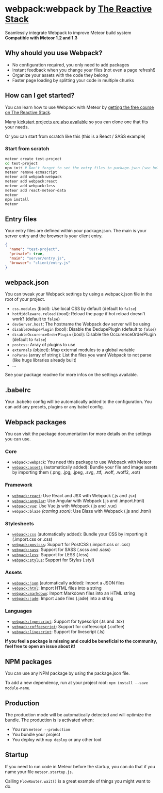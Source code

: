 # webpack:webpack by <a href="https://thereactivestack.com">The Reactive Stack</a>
Seamlessly integrate Webpack to improve Meteor build system<br />
**Compatible with Meteor 1.2 and 1.3**

## Why should you use Webpack?
- No configuration required, you only need to add packages
- Instant feedback when you change your files (not even a page refresh!)
- Organize your assets with the code they belong
- Faster page loading by splitting your code in multiple chunks

## How can I get started?
You can learn how to use Webpack with Meteor by [getting the free course on The Reactive Stack](https://thereactivestack.com).

Many [kickstart projects are also available](https://github.com/thereactivestack/kickstart) so you can clone one that fits your needs.

Or you can start from scratch like this (this is a React / SASS example)

### Start from scratch
```sh
meteor create test-project
cd test-project
npm init # Don't forget to set the entry files in package.json (see below)
meteor remove ecmascript
meteor add webpack:webpack
meteor add webpack:react
meteor add webpack:less
meteor add react-meteor-data
meteor
npm install
meteor
```

## Entry files
Your entry files are defined within your package.json. The main is your server entry and the browser is your client entry.

```json
{
  "name": "test-project",
  "private": true,
  "main": "server/entry.js",
  "browser": "client/entry.js"
}
```

## webpack.json
You can tweak your Webpack settings by using a webpack.json file in the root of your project.

- `css.modules` (bool): Use local CSS by default (default to `false`)
- `hotMiddleware.reload` (bool): Reload the page if hot reload doesn't work? (default to `false`)
- `devServer.host`: The hostname the Webpack dev server will be using
- `disableDedupePlugin` (bool): Disable the DedupePlugin (default to `false`)
- `disableOccurenceOrderPlugin` (bool): Disable the OccurenceOrderPlugin (default to `false`)
- `postcss`: Array of plugins to use
- `externals` (object): Map external modules to a global variable
- `noParse` (array of string): List the files you want Webpack to not parse (like huge libraries already built)
- ...

See your package readme for more infos on the settings available.

## .babelrc
Your .babelrc config will be automatically added to the configuration. You can add any presets, plugins or any babel config.

## Webpack packages
You can visit the package documentation for more details on the settings you can use.

### Core
- `webpack:webpack`: You need this package to use Webpack with Meteor
- [`webpack:assets`](https://atmospherejs.com/webpack/assets) (automatically added): Bundle your file and image assets by importing them (.png, .jpg, .jpeg, .svg, .ttf, .woff, .woff2, .eot)

### Framework
- [`webpack:react`](https://atmospherejs.com/webpack/react): Use React and JSX with Webpack (.js and .jsx)
- [`webpack:angular`](https://atmospherejs.com/webpack/angular): Use Angular with Webpack (.js and .import.html)
- [`webpack:vue`](https://atmospherejs.com/webpack/vue): Use Vue.js with Webpack (.js and .vue)
- `webpack:blaze` *(coming soon)*: Use Blaze with Webpack (.js and .html)

### Stylesheets
- [`webpack:css`](https://atmospherejs.com/webpack/css) (automatically added): Bundle your CSS by importing it (.import.css or .css)
- [`webpack:postcss`](https://atmospherejs.com/webpack/postcss): Support for PostCSS (.import.css or .css)
- [`webpack:sass`](https://atmospherejs.com/webpack/sass): Support for SASS (.scss and .sass)
- [`webpack:less`](https://atmospherejs.com/webpack/less): Support for LESS (.less)
- [`webpack:stylus`](https://atmospherejs.com/webpack/stylus): Support for Stylus (.styl)

### Assets
- [`webpack:json`](https://atmospherejs.com/webpack/json) (automatically added): Import a JSON files
- [`webpack:html`](https://atmospherejs.com/webpack/html): Import HTML files into a string
- [`webpack:markdown`](https://atmospherejs.com/webpack/markdown): Import Markdown files into an HTML string
- [`webpack:jade`](https://atmospherejs.com/webpack/jade): Import Jade files (.jade) into a string

### Languages
- [`webpack:typescript`](https://atmospherejs.com/webpack/typescript): Support for typescript (.ts and .tsx)
- [`webpack:coffeescript`](https://atmospherejs.com/webpack/coffeescript): Support for coffeescript (.coffee)
- [`webpack:livescript`](https://atmospherejs.com/webpack/livescript): Support for livescript (.ls)

**If you feel a package is missing and could be beneficial to the community, feel free to open an issue about it!**

## NPM packages
You can use any NPM package by using the package.json file.

To add a new dependency, run at your project root: `npm install --save module-name`.

## Production
The production mode will be automatically detected and will optimize the bundle. The production is is activated when:

- You run `meteor --production`
- You bundle your project
- You deploy with `mup deploy` or any other tool

## Startup
If you need to run code in Meteor before the startup, you can do that if you name your file `meteor.startup.js`.

Calling `FlowRouter.wait()` is a great example of things you might want to do.

